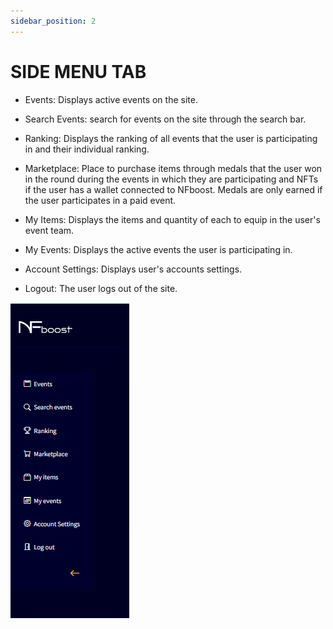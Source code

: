 ```yaml
---
sidebar_position: 2
---
```


# SIDE MENU TAB

- Events: Displays active events on the site.

- Search Events: search for events on the site through the search bar.

- Ranking: Displays the ranking of all events that the user is participating in and their individual ranking.

- Marketplace: Place to purchase items through medals that the user won in the round during the events in which they are participating and NFTs if the user has a wallet connected to NFboost. Medals are only earned if the user participates in a paid event.

- My Items: Displays the items and quantity of each to equip in the user's event team.

- My Events: Displays the active events the user is participating in.

- Account Settings: Displays user's accounts settings.

- Logout: The user logs out of the site.

![1](./../assets/menu-lateral.png)
